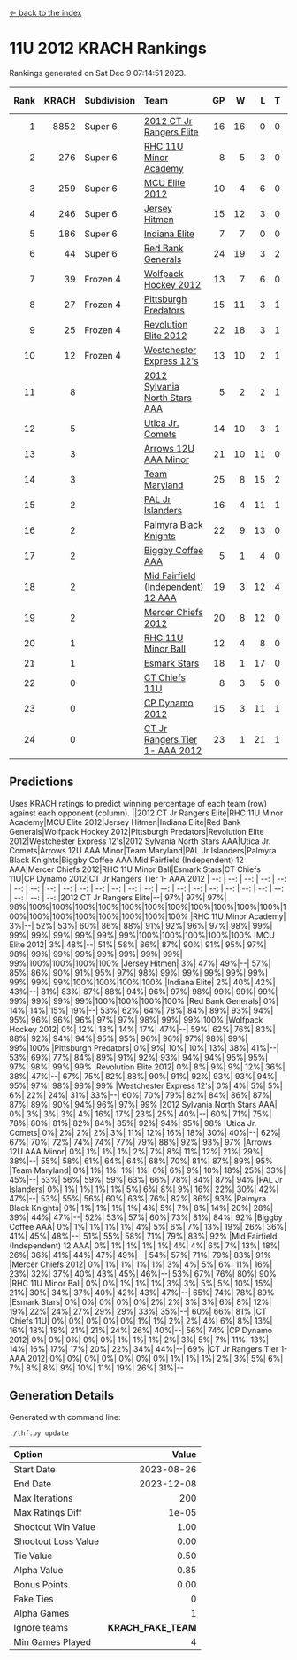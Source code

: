 [<- back to the index](readme.md)
# 11U 2012 KRACH Rankings
Rankings generated on Sat Dec  9 07:14:51 2023.

Rank|KRACH|Subdivision|Team|GP|W|L|T|OTW|OTL|SoS|Exp Wins|Win Diff
---:|---:|:---|:---|---:|---:|---:|---:|---:|---:|---:|---:|---:
1|8852|Super 6|[2012 CT Jr Rangers Elite](https://gamesheetstats.com/seasons/3664/teams/140909/schedule)|16|16|0|0|1|0|128|16.8|-0.1
2|276|Super 6|[RHC 11U Minor Academy](https://gamesheetstats.com/seasons/3664/teams/140913/schedule)|8|5|3|0|0|1|2033|5.8|-0.0
3|259|Super 6|[MCU Elite 2012](https://gamesheetstats.com/seasons/3664/teams/140908/schedule)|10|4|6|0|2|1|3321|4.8|-0.0
4|246|Super 6|[Jersey Hitmen](https://gamesheetstats.com/seasons/3664/teams/140915/schedule)|15|12|3|0|0|0|1142|12.8|-0.0
5|186|Super 6|[Indiana Elite](https://gamesheetstats.com/seasons/3664/teams/144355/schedule)|7|7|0|0|0|0|3|7.9|0.0
6|44|Super 6|[Red Bank Generals](https://gamesheetstats.com/seasons/3664/teams/140916/schedule)|24|19|3|2|3|0|18|20.9|0.0
7|39|Frozen 4|[Wolfpack Hockey 2012](https://gamesheetstats.com/seasons/3664/teams/140914/schedule)|13|7|6|0|0|1|1344|7.8|-0.0
8|27|Frozen 4|[Pittsburgh Predators](https://gamesheetstats.com/seasons/3664/teams/140925/schedule)|15|11|3|1|0|1|13|12.4|0.0
9|25|Frozen 4|[Revolution Elite 2012](https://gamesheetstats.com/seasons/3664/teams/140924/schedule)|22|18|3|1|1|1|9|19.4|0.0
10|12|Frozen 4|[Westchester Express 12's](https://gamesheetstats.com/seasons/3664/teams/140919/schedule)|13|10|2|1|1|0|5|11.4|0.0
11|8||[2012 Sylvania North Stars AAA](https://gamesheetstats.com/seasons/3664/teams/162461/schedule)|5|2|2|1|0|0|63|3.4|0.0
12|5||[Utica Jr. Comets](https://gamesheetstats.com/seasons/3664/teams/140923/schedule)|14|10|3|1|2|0|7|11.4|0.0
13|3||[Arrows 12U AAA Minor](https://gamesheetstats.com/seasons/3664/teams/140920/schedule)|21|10|11|0|1|0|32|10.9|0.0
14|3||[Team Maryland](https://gamesheetstats.com/seasons/3664/teams/140928/schedule)|25|8|15|2|1|0|1375|9.9|0.0
15|2||[PAL Jr Islanders](https://gamesheetstats.com/seasons/3664/teams/140921/schedule)|16|4|11|1|0|2|1067|5.4|0.0
16|2||[Palmyra Black Knights](https://gamesheetstats.com/seasons/3664/teams/140927/schedule)|22|9|13|0|0|1|8|9.9|0.0
17|2||[Biggby Coffee AAA](https://gamesheetstats.com/seasons/3664/teams/144354/schedule)|5|1|4|0|0|0|64|1.9|0.0
18|2||[Mid Fairfield (Independent) 12 AAA](https://gamesheetstats.com/seasons/3664/teams/140910/schedule)|19|3|12|4|0|2|26|5.9|0.0
19|2||[Mercer Chiefs 2012](https://gamesheetstats.com/seasons/3664/teams/140918/schedule)|20|8|12|0|0|1|6|8.9|0.0
20|1||[RHC 11U Minor Ball](https://gamesheetstats.com/seasons/3664/teams/140917/schedule)|12|4|8|0|0|0|11|4.9|0.0
21|1||[Esmark Stars](https://gamesheetstats.com/seasons/3664/teams/140926/schedule)|18|1|17|0|0|0|72|1.9|0.0
22|0||[CT Chiefs 11U](https://gamesheetstats.com/seasons/3664/teams/140912/schedule)|8|3|5|0|0|1|2|3.9|0.0
23|0||[CP Dynamo 2012](https://gamesheetstats.com/seasons/3664/teams/140922/schedule)|15|3|11|1|0|0|34|4.4|0.0
24|0||[CT Jr Rangers Tier 1- AAA 2012](https://gamesheetstats.com/seasons/3664/teams/140911/schedule)|23|1|21|1|0|0|31|2.4|0.0

## Predictions
Uses KRACH ratings to predict winning percentage of each team (row) against each opponent (column).
||2012 CT Jr Rangers Elite|RHC 11U Minor Academy|MCU Elite 2012|Jersey Hitmen|Indiana Elite|Red Bank Generals|Wolfpack Hockey 2012|Pittsburgh Predators|Revolution Elite 2012|Westchester Express 12's|2012 Sylvania North Stars AAA|Utica Jr. Comets|Arrows 12U AAA Minor|Team Maryland|PAL Jr Islanders|Palmyra Black Knights|Biggby Coffee AAA|Mid Fairfield (Independent) 12 AAA|Mercer Chiefs 2012|RHC 11U Minor Ball|Esmark Stars|CT Chiefs 11U|CP Dynamo 2012|CT Jr Rangers Tier 1- AAA 2012
| --: | --: | --: | --: | --: | --: | --: | --: | --: | --: | --: | --: | --: | --: | --: | --: | --: | --: | --: | --: | --: | --: | --: | --: | --: 
|2012 CT Jr Rangers Elite|--| 97%| 97%| 97%| 98%|100%|100%|100%|100%|100%|100%|100%|100%|100%|100%|100%|100%|100%|100%|100%|100%|100%|100%|100%
|RHC 11U Minor Academy|  3%|--| 52%| 53%| 60%| 86%| 88%| 91%| 92%| 96%| 97%| 98%| 99%| 99%| 99%| 99%| 99%| 99%| 99%|100%|100%|100%|100%|100%
|MCU Elite 2012|  3%| 48%|--| 51%| 58%| 86%| 87%| 90%| 91%| 95%| 97%| 98%| 99%| 99%| 99%| 99%| 99%| 99%| 99%| 99%|100%|100%|100%|100%
|Jersey Hitmen|  3%| 47%| 49%|--| 57%| 85%| 86%| 90%| 91%| 95%| 97%| 98%| 99%| 99%| 99%| 99%| 99%| 99%| 99%| 99%|100%|100%|100%|100%
|Indiana Elite|  2%| 40%| 42%| 43%|--| 81%| 83%| 87%| 88%| 94%| 96%| 97%| 98%| 99%| 99%| 99%| 99%| 99%| 99%| 99%|100%|100%|100%|100%
|Red Bank Generals|  0%| 14%| 14%| 15%| 19%|--| 53%| 62%| 64%| 78%| 84%| 89%| 93%| 94%| 95%| 96%| 96%| 96%| 97%| 97%| 98%| 99%| 99%|100%
|Wolfpack Hockey 2012|  0%| 12%| 13%| 14%| 17%| 47%|--| 59%| 62%| 76%| 83%| 88%| 92%| 94%| 94%| 95%| 95%| 96%| 96%| 97%| 98%| 99%| 99%|100%
|Pittsburgh Predators|  0%|  9%| 10%| 10%| 13%| 38%| 41%|--| 53%| 69%| 77%| 84%| 89%| 91%| 92%| 93%| 94%| 94%| 95%| 95%| 97%| 98%| 99%| 99%
|Revolution Elite 2012|  0%|  8%|  9%|  9%| 12%| 36%| 38%| 47%|--| 67%| 75%| 82%| 88%| 90%| 91%| 92%| 93%| 93%| 94%| 95%| 97%| 98%| 98%| 99%
|Westchester Express 12's|  0%|  4%|  5%|  5%|  6%| 22%| 24%| 31%| 33%|--| 60%| 70%| 79%| 82%| 84%| 86%| 87%| 87%| 89%| 90%| 94%| 96%| 97%| 99%
|2012 Sylvania North Stars AAA|  0%|  3%|  3%|  3%|  4%| 16%| 17%| 23%| 25%| 40%|--| 60%| 71%| 75%| 78%| 80%| 81%| 82%| 84%| 85%| 92%| 94%| 95%| 98%
|Utica Jr. Comets|  0%|  2%|  2%|  2%|  3%| 11%| 12%| 16%| 18%| 30%| 40%|--| 62%| 67%| 70%| 72%| 74%| 74%| 77%| 79%| 88%| 92%| 93%| 97%
|Arrows 12U AAA Minor|  0%|  1%|  1%|  1%|  2%|  7%|  8%| 11%| 12%| 21%| 29%| 38%|--| 55%| 58%| 61%| 64%| 64%| 68%| 70%| 81%| 87%| 89%| 95%
|Team Maryland|  0%|  1%|  1%|  1%|  1%|  6%|  6%|  9%| 10%| 18%| 25%| 33%| 45%|--| 53%| 56%| 59%| 59%| 63%| 66%| 78%| 84%| 87%| 94%
|PAL Jr Islanders|  0%|  1%|  1%|  1%|  1%|  5%|  6%|  8%|  9%| 16%| 22%| 30%| 42%| 47%|--| 53%| 55%| 56%| 60%| 63%| 76%| 82%| 86%| 93%
|Palmyra Black Knights|  0%|  1%|  1%|  1%|  1%|  4%|  5%|  7%|  8%| 14%| 20%| 28%| 39%| 44%| 47%|--| 52%| 53%| 57%| 60%| 73%| 81%| 84%| 92%
|Biggby Coffee AAA|  0%|  1%|  1%|  1%|  1%|  4%|  5%|  6%|  7%| 13%| 19%| 26%| 36%| 41%| 45%| 48%|--| 51%| 55%| 58%| 71%| 79%| 83%| 92%
|Mid Fairfield (Independent) 12 AAA|  0%|  1%|  1%|  1%|  1%|  4%|  4%|  6%|  7%| 13%| 18%| 26%| 36%| 41%| 44%| 47%| 49%|--| 54%| 57%| 71%| 79%| 83%| 91%
|Mercer Chiefs 2012|  0%|  1%|  1%|  1%|  1%|  3%|  4%|  5%|  6%| 11%| 16%| 23%| 32%| 37%| 40%| 43%| 45%| 46%|--| 53%| 67%| 76%| 80%| 90%
|RHC 11U Minor Ball|  0%|  0%|  1%|  1%|  1%|  3%|  3%|  5%|  5%| 10%| 15%| 21%| 30%| 34%| 37%| 40%| 42%| 43%| 47%|--| 65%| 74%| 78%| 89%
|Esmark Stars|  0%|  0%|  0%|  0%|  0%|  2%|  2%|  3%|  3%|  6%|  8%| 12%| 19%| 22%| 24%| 27%| 29%| 29%| 33%| 35%|--| 60%| 66%| 81%
|CT Chiefs 11U|  0%|  0%|  0%|  0%|  0%|  1%|  1%|  2%|  2%|  4%|  6%|  8%| 13%| 16%| 18%| 19%| 21%| 21%| 24%| 26%| 40%|--| 56%| 74%
|CP Dynamo 2012|  0%|  0%|  0%|  0%|  0%|  1%|  1%|  1%|  2%|  3%|  5%|  7%| 11%| 13%| 14%| 16%| 17%| 17%| 20%| 22%| 34%| 44%|--| 69%
|CT Jr Rangers Tier 1- AAA 2012|  0%|  0%|  0%|  0%|  0%|  0%|  0%|  1%|  1%|  1%|  2%|  3%|  5%|  6%|  7%|  8%|  8%|  9%| 10%| 11%| 19%| 26%| 31%|--

## Generation Details

Generated with command line:
```
./thf.py update
```

| Option | Value |
| :----- | ----: |
| Start Date | 2023-08-26 |
| End Date | 2023-12-08 |
| Max Iterations | 200 |
| Max Ratings Diff | 1e-05 |
| Shootout Win Value | 1.00 |
| Shootout Loss Value | 0.00 |
| Tie Value | 0.50 |
| Alpha Value | 0.85 |
| Bonus Points | 0.00 |
| Fake Ties | 0 |
| Alpha Games | 1 |
| Ignore teams | __KRACH_FAKE_TEAM__ |
| Min Games Played | 4 |


